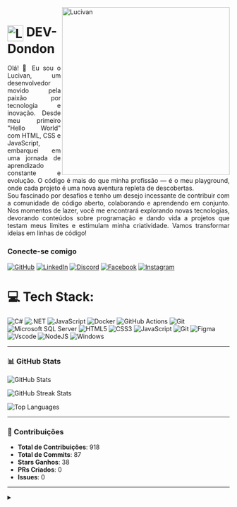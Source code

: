 <img align="right" alt="Lucivan" height="380" src="https://img.freepik.com/fotos-premium/figura-encapuchada-sentada-num-quarto-escuro_604472-193171.jpg?uid=R15475566&ga=GA1.1.2080203664.1730673981&semt=ais_hybrid">

<h1>
    <a href="https://github.com/DEV-Dondon">
        <img align="center" alt="Logo DEV-Dondon" width="36px" src="https://cdn-icons-png.freepik.com/256/901/901032.png?uid=R15475566&ga=GA1.1.2080203664.1730673981&semt=ais_hybrid"></a>
    <span>DEV-Dondon</span>
</h1>

<p align="justify">Olá! 👋 Eu sou o Lucivan, um desenvolvedor movido pela paixão por tecnologia e inovação. Desde meu primeiro "Hello World" com HTML, CSS e JavaScript, embarquei em uma jornada de aprendizado constante e evolução. O código é mais do que minha profissão — é o meu playground, onde cada projeto é uma nova aventura repleta de descobertas.
<br>
Sou fascinado por desafios e tenho um desejo incessante de contribuir com a comunidade de código aberto, colaborando e aprendendo em conjunto. Nos momentos de lazer, você me encontrará explorando novas tecnologias, devorando conteúdos sobre programação e dando vida a projetos que testam meus limites e estimulam minha criatividade. Vamos transformar ideias em linhas de código!</p>

### Conecte-se comigo

[![GitHub](https://img.shields.io/badge/GitHub-000?style=for-the-badge&logo=github&logoColor=red)](https://github.com/DEV-Dondon)
[![LinkedIn](https://img.shields.io/badge/LinkedIn-000?style=for-the-badge&logo=linkedin&logoColor=red)](https://www.linkedin.com/in/lucivan-filho-8a45512aa/)
[![Discord](https://img.shields.io/badge/Discord-000?style=for-the-badge&logo=discord&logoColor=red)](https://discord.com/channels/275024170176479243/)
[![Facebook](https://img.shields.io/badge/Facebook-000?style=for-the-badge&logo=facebook&logoColor=red)](https://www.facebook.com/lucivanfilho/)
[![Instagram](https://img.shields.io/badge/-Instagram-000?style=for-the-badge&logo=instagram&logoColor=red)](https://www.instagram.com/lucivan_filho/)


# 💻 Tech Stack:
![C#](https://img.shields.io/badge/c%23-%23239120.svg?style=for-the-badge&logo=csharp&logoColor=white) 
![.NET](https://img.shields.io/badge/.NET-5C2D91?style=for-the-badge&logo=.net&logoColor=white) 
![JavaScript](https://img.shields.io/badge/javascript-%23323330.svg?style=for-the-badge&logo=javascript&logoColor=%23F7DF1E) 
![Docker](https://img.shields.io/badge/docker-%230db7ed.svg?style=for-the-badge&logo=docker&logoColor=white) 
![GitHub Actions](https://img.shields.io/badge/github%20actions-%232671E5.svg?style=for-the-badge&logo=githubactions&logoColor=white) 
![Git](https://img.shields.io/badge/git-%23F05033.svg?style=for-the-badge&logo=git&logoColor=white) 
![Microsoft SQL Server](https://img.shields.io/badge/Microsoft%20SQL%20Server-CC2927?style=for-the-badge&logo=microsoft%20sql%20server&logoColor=white)
![HTML5](https://img.shields.io/badge/HTML5-E34F26?style=for-the-badge&logo=html5&logoColor=white)
![CSS3](https://img.shields.io/badge/CSS3-1572B6?style=for-the-badge&logo=css3&logoColor=white)
![JavaScript](https://img.shields.io/badge/JavaScript-F7DF1E?style=for-the-badge&logo=javascript&logoColor=black)
![Git](https://img.shields.io/badge/GIT-E44C30?style=for-the-badge&logo=git&logoColor=white)
![Figma](https://img.shields.io/badge/Figma-696969?style=for-the-badge&logo=figma&logoColor=figma)
![Vscode](https://img.shields.io/badge/Vscode-007ACC?style=for-the-badge&logo=visual-studio-code&logoColor=white)
![NodeJS](https://img.shields.io/badge/node.js-6DA55F?style=for-the-badge&logo=node.js&logoColor=white)
![Windows](https://img.shields.io/badge/Windows-000?style=for-the-badge&logo=windows&logoColor=2CA5E0)

---

### 📊 GitHub Stats

![GitHub Stats](https://github-readme-stats.vercel.app/api?username=DEV-Dondon&theme=transparent&bg_color=000&border_color=30A3DC&show_icons=true&icon_color=30A3DC&title_color=E94D5F&text_color=FFF)

![GitHub Streak Stats](https://github-readme-streak-stats.herokuapp.com/?user=DEV-Dondon&theme=dark&hide_border=true)

![Top Languages](https://github-readme-stats.vercel.app/api/top-langs/?username=DEV-Dondon&theme=dark&hide_border=true&include_all_commits=true&count_private=true&layout=compact)

---

### 📌 Contribuições
- **Total de Contribuições**: 918
- **Total de Commits**: 87
- **Stars Ganhos**: 38
- **PRs Criados**: 0
- **Issues**: 0

---

<details align="left">
  <summary></summary> 
  
  <div align="right">Feito com muita dedicação por <a href="https://github.com/DEV-Dondon">Lucivan</a>.</div>

</details>
